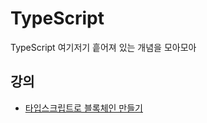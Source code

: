 # TypeScript 

TypeScript 여기저기 흩어져 있는 개념을 모아모아

## 강의

- [타입스크립트로 블록체인 만들기](https://nomadcoders.co/typescript-for-beginners/lectures/3664)

